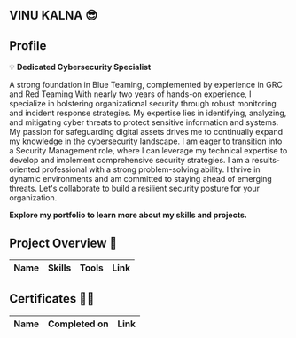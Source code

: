 ## VINU KALNA  😎

## Profile

💡 **Dedicated Cybersecurity Specialist**

A strong foundation in Blue Teaming, complemented by experience in GRC and Red Teaming With nearly two years of hands-on experience, I specialize in bolstering organizational security through robust monitoring and incident response strategies. My expertise lies in identifying, analyzing, and mitigating cyber threats to protect sensitive information and systems.
My passion for safeguarding digital assets drives me to continually expand my knowledge in the cybersecurity landscape. I am eager to transition into a Security Management role, where I can leverage my technical expertise to develop and implement comprehensive security strategies.
I am a results-oriented professional with a strong problem-solving ability. I thrive in dynamic environments and am committed to staying ahead of emerging threats. Let's collaborate to build a resilient security posture for your organization.

**Explore my portfolio to learn more about my skills and projects.**

## Project Overview 🤖

| Name | Skills | Tools | Link |
| --- | --- | --- | --- |

## Certificates 🧑‍🎓

| Name | Completed on | Link | 
| --- | --- | --- |
